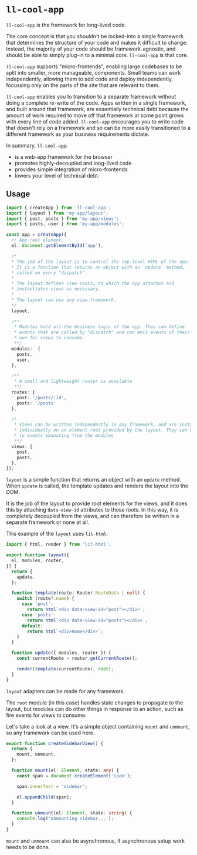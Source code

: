 # `ll-cool-app`

`ll-cool-app` is the framework for long-lived code.

The core concept is that you shouldn't be locked-into a single framework that determines the structure of your code and makes it difficult to change. Instead, the majority of your code should be framework-agnostic, and should be able to simply plug-in to a minimal core. `ll-cool-app` is that core.

`ll-cool-app` supports "micro-frontends", enabling large codebases to be split into smaller, more manageable, components. Small teams can work independently, allowing them to add code and deploy independently, focussing only on the parts of the site that are relevant to them.

`ll-cool-app` enables you to transition to a separate framework without doing a complete re-write of the code. Apps written in a single framework, and built around that framework, are essentially technical debt because the amount of work required to move off that framework at some point grows with every line of code added. `ll-cool-app` encourages you to write code that doesn't rely on a framework and so can be more easily transitioned to a different framework as your business requirements dictate.

In summary, `ll-cool-app`:

- is a web-app framework for the browser
- promotes highly-decoupled and long-lived code
- provides simple integration of micro-frontends
- lowers your level of technical debt.

## Usage

```ts
import { createApp } from 'll-cool-app';
import { layout } from 'my-app/layout';
import { post, posts } from 'my-app/views';
import { posts, user } from 'my-app/modules';

const app = createApp({
  // App root element
  el: document.getElementById('app'),

  /*
  * The job of the layout is to control the top-level HTML of the app.
  * It is a function that returns an object with an `update` method,
  * called on every "dispatch".
  *
  * The layout defines view roots, to which the app attaches and
  * instantiates views as necessary.
  *
  * The layout can use any view framework.
  */
  layout,

  /**
   * Modules hold all the business logic of the app. They can define
   * events that are called by "dispatch" and can emit events of their
   * own for views to consume.
   **/
  modules:  {
    posts,
    user,
  },

  /**
   * A small and lightweight router is available  
   **/
  routes: {
    post: '/posts/:id',
    posts: '/posts'
  },

  /*
   * Views can be written independently in any framework, and are instantiated
   * individually on an element root provided by the layout. They can subscribe
   * to events emanating from the modules
   **/
  views: {
    post,
    posts,
  },
});
```

`layout` is a simple function that returns an object with an `update` method. When `update` is called, the template updates and renders the layout into the DOM.

It is the job of the layout to provide root elements for the views, and it does this by attaching `data-view-id` attributes to those roots. In this way, it is completely decoupled from the views, and can therefore be written in a separate framework or none at all.

This example of the `layout` uses `lit-html`:

```ts
import { html, render } from 'lit-html';

export function layout({
  el, modules, router,
}) {
  return {
    update,
  };

  function template(route: Router.RouteData | null) {
    switch (route?.name) {
      case 'post':
        return html`<div data-view-id="post"></div>`;
      case 'posts':
        return html`<div data-view-id="posts"></div>`;
      default:
        return html`<div>Home</div>`;
    }
  }

  function update({ modules, router }) {
    const currentRoute = router.getCurrentRoute();

    render(template(currentRoute), root);
  }
}
```

`layout` adapters can be made for any framework.

The `root` module (in this case) handles state changes to propagate to the layout, but modules can do other things in response to an action, such as fire events for views to consume.

Let's take a look at a view. It's a simple object containing `mount` and `unmount`, so any framework can be used here.

```ts
export function createSidebarView() {
  return {
    mount, unmount,
  };

  function mount(el: Element, state: any) {
    const span = document.createElement('span');

    span.innerText = 'sidebar';

    el.appendChild(span);
  }

  function unmount(el: Element, state: string) {
    console.log('Unmounting sidebar...');
  }
}
```

`mount` and `unmount` can also be asynchronous, if asynchronous setup work needs to be done.
